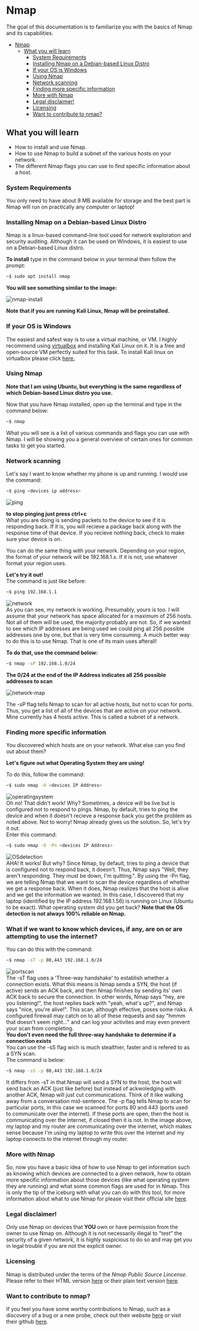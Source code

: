 # Nmap
The goal of this documentation is to familiarize you with the basics of Nmap and its capabilities.

- [Nmap](#nmap)
  * [What you will learn](#what-you-will-learn)
    + [System Requirements](#system-requirements)
    + [Installing Nmap on a Debian-based Linux Distro](#installing-nmap-on-a-debian-based-linux-distro)
    + [If your OS is Windows](#if-your-os-is-windows)
    + [Using Nmap](#using-nmap)
    + [Network scanning](#network-scanning)
    + [Finding more specific information](#finding-more-specific-information)
    + [More with Nmap](#more-with-nmap)
    + [Legal disclaimer!](#legal-disclaimer-)
    + [Licensing](#licensing)
    + [Want to contribute to nmap?](#want-to-contribute-to-nmap-)
                                                                                                                                                                      
## What you will learn 
* How to install and use Nmap.
* How to use Nmap to build a subnet of the various hosts on your network.
* The different Nmap flags you can use to find specific information about a host.
                                                                                                                                                                   
### System Requirements
You only need to have about 8 MB available for storage and the best part is Nmap will run on practically any computer or laptop!
                                                                                                                                                                    
### Installing Nmap on a Debian-based Linux Distro
Nmap is a linux-based command-line tool used for network exploration and security auditing. Although it can be 
used on Windows, it is easiest to use on a Debian-based Linux distro. 
                                                                                                                                                                                                                                                                                              
**To install** type in the command below in your terminal then follow the prompt:
```bash
~$ sudo apt install nmap
```
                                                                                                                              
 **You will see something similar to the image:** 
                                                                                                                                     
![nmap-install](https://user-images.githubusercontent.com/62024377/111915218-7e3c6680-8a4b-11eb-8855-f4be8adfffae.png)


  **Note that if you are running Kali Linux, Nmap will be preinstalled.**
### If your OS is Windows
The easiest and safest way is to use a virtual machine, or VM. I highly recommend using [virtualbox](https://www.virtualbox.org/) 
and installing Kali Linux on it. 
It is a free and open-source VM perfectly suited for this task. To install Kali linux on virtualbox please click [here.](https://phoenixnap.com/kb/how-to-install-kali-linux-on-virtualbox)

### Using Nmap

 **Note that I am using Ubuntu, but everything is the same regardless of which Debian-based Linux distro you use.**                                                

Now that you have Nmap installed, open up the terminal and type in the command below:
```bash
~$ nmap
```
What you will see is a list of various commands and flags you can use with Nmap. I will be 
showing you a general overview of certain ones for common tasks to get you started. 

### Network scanning

Let's say I want to know whether my phone is up and running. I would use the command: 
```bash
~$ ping <devices ip address>
```
![ping](https://user-images.githubusercontent.com/62024377/111915779-569acd80-8a4e-11eb-89e1-941650a5c36c.png) 

 **to stop pinging just press ctrl+c**                                                                                                 
 What you are doing is sending packets to the device to see if it is responding back. If it is, you will recieve a package back along with the response time of that device. If you recieve nothing back, check to make sure your device is on.                                     
                                                                                                                                           
You can do the same thing with your network. Depending on your region, the format of your network will be 192.168.1.x. If it is not, use whatever format your region uses. 
                                                                                                                                          
**Let's try it out!**                                                                                                                       
The command is just like before:
```bash
~$ ping 192.168.1.1
```
![network](https://user-images.githubusercontent.com/62024377/111916494-91eacb80-8a51-11eb-9600-525e7cd55867.png)                                                                                                          
As you can see, my network is working. Presumably, yours is too. I will assume that your network has space allocated
for a maximum of 256 hosts. Not all of them will be used, the majority probably are not. So, if we wanted 
to see which IP addresses are being used we could ping all 256 possible addresses one by one, but that is very time consuming.
A much better way to do this is to use Nmap. That is one of its main uses afterall! 
                                                                                                                                         
**To do that, use the command below:**                                                                                                 
```bash
~$ nmap -sP 192.168.1.0/24
```
**The 0/24 at the end of the IP Address indicates all 256 possible addresses to scan** 
                                                                                                                                                            
![network-map](https://user-images.githubusercontent.com/62024377/111916839-41746d80-8a53-11eb-97ce-99622979f406.png)                                             
                                                                                                                                                                 
The -sP flag tells Nmap to scan for all active hosts, but not to scan for ports. Thus, you get a list of all of the devices that are active on your network.
Mine currently has 4 hosts active.
This is called a subnet of a network. 
 
### Finding more specific information
 
You discovered which hosts are on your network. What else can you find out about them? 
                                                                                                                                         
**Let's figure out what Operating System they are using!**
                                                                                                                                         
To do this, follow the command:                                               
```bash
~$ sudo nmap -O <devices IP Address>
```

![operatingsystem](https://user-images.githubusercontent.com/62024377/111917439-64ece780-8a56-11eb-8bfe-e36952b8a8cb.png)                                                             
Oh no! That didn't work! Why? Sometimes, a device will be live but is configured not to respond to pings. Nmap, by default, tries to ping the device 
and when it doesn't recieve a response back you get the problem as noted above. Not to worry! Nmap already gives us the solution. So, let's try it out.              
Enter this command:
```bash
~$ sudo nmap -O -Pn <devices IP Address>
```
![OSdetection](https://user-images.githubusercontent.com/62024377/111917720-e4c78180-8a57-11eb-903d-5f9734004699.png)                                                                   
AHA! It works! But why? Since Nmap, by default, tries to ping a device that is configured not to respond back, it doesn't. Thus, Nmap says "Well,
they aren't responding. They must be down, I'm quitting.". By using the -Pn flag, we are telling Nmap that we want to scan the device  regardless of 
whether we get a response back. When it does, Nmap realizes that the host is alive and we get the information we wanted. 
In this case, I discovered that my laptop (identified by the IP address 192.168.1.56) is running on Linux (Ubuntu to be exact). 
What operating system did you get back? 
**Note that the OS detection is not always 100% reliable on Nmap.**                                                                                               

### What if we want to know which devices, if any, are on or are attempting to use the internet?
You can do this with the command:                                                                                                       
```bash
~$ nmap -sT -p 80,443 192.168.1.0/24
```
![portscan](https://user-images.githubusercontent.com/62024377/111922505-88bd2700-8a70-11eb-815a-44c63224a880.png)                                             
The -sT flag uses a 'Three-way handshake' to establish whether a connection exists. What this means is Nmap sends a SYN, the host (if active) sends 
an ACK back, and then Nmap finishes by sending its' own ACK back to secure the connection. In other words, Nmap says "hey, are you listening!", the host replies back with "yeah, what's up?", and Nmap says "nice, you're alive!". This scan, although effective, poses some risks. A configured firewall may catch on to all of these requests and say "hmmm that doesn't seem right..." and can log your activites and may even prevent your scan from completing.                               
**You don't even need the full three-way handshake to determine if a connection exists**                                                                                                                                                                                    
You can use the -sS flag wich is much stealthier, faster and is refered to as a SYN scan.                                                                         
The command is below:
```bash
~$ nmap -sS -p 80,443 192.168.1.0/24
```
It differs from -sT in that Nmap will send a SYN to the host, the host will send back an ACK (just like before) but instead of ackwoledging with another ACK, Nmap will just cut communications. Think of it like walking away from a conversation mid-sentence. The -p flag tells Nmap to scan for particular ports, in this case we scanned for ports 80 and 443 (ports used to communicate over the internet). If these ports are open, then the host is communicating over the internet, if closed then it is not. In the image above, my laptop and my router are communicating over the internet, which makes sense because I'm using my laptop to write this over the internet and my laptop connects to the internet through my router. 

### More with Nmap
So, now you have a basic idea of how to use Nmap to get information such as knowing which devices are connected to a given network, how to obtain more specific information about those devices (like what operating system they are running) and what some common flags are used for in Nmap. This is only the tip of the iceburg with what you can do with this tool, for more information about what to use Nmap for please visit their official site [here](https://nmap.org/).
 
### Legal disclaimer!
Only use Nmap on devices that **YOU** own or have permission from the owner to use Nmap on. Although it is not necessarily illegal to "test" the security of a given network, it is highly suspicious to do so and may get you in legal trouble if you are not the explicit owner. 
 
### Licensing
Nmap is distributed under the terms of the *Nmap Public Source Lincense*. Please refer to their HTML version [here](https://nmap.org/npsl/npsl-annotated.html) or their plain text version [here](https://svn.nmap.org/nmap/LICENSE).
 
### Want to contribute to nmap?
If you feel you have some worthy contributions to Nmap, such as a discovery of a bug or a new probe, check out their website [here](https://nmap.org/book/vscan-community.html) or visit their github [here](https://github.com/nmap/nmap/contribute).
 
